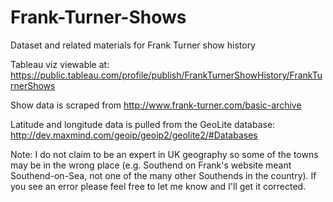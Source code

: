 # Frank-Turner-Shows
Dataset and related materials for Frank Turner show history

Tableau viz viewable at: https://public.tableau.com/profile/publish/FrankTurnerShowHistory/FrankTurnerShows

Show data is scraped from http://www.frank-turner.com/basic-archive

Latitude and longitude data is pulled from the GeoLite database: http://dev.maxmind.com/geoip/geoip2/geolite2/#Databases

Note: I do not claim to be an expert in UK geography so some of the towns may be in the wrong place (e.g. Southend on Frank's website meant Southend-on-Sea, not one of the many other Southends in the country). If you see an error please feel free to let me know and I'll get it corrected.
